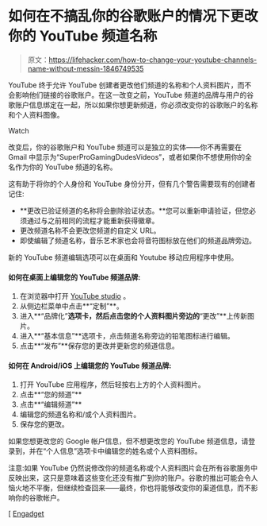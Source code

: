 # 如何在不搞乱你的谷歌账户的情况下更改你的 YouTube 频道名称

> 原文：<https://lifehacker.com/how-to-change-your-youtube-channels-name-without-messin-1846749535>

YouTube 终于允许 YouTube 创建者更改他们频道的名称和个人资料图片，而不会影响他们链接的谷歌账户。在这一改变之前，YouTube 频道的品牌与用户的谷歌账户信息绑定在一起，所以如果你想更新频道，你必须改变你的谷歌账户的名称和个人资料图像。

Watch

改变后，你的谷歌账户和 YouTube 频道可以是独立的实体——你不再需要在 Gmail 中显示为“SuperProGamingDudesVideos”，或者如果你不想使用你的全名作为你的 YouTube 频道的名称。

这有助于将你的个人身份和 YouTube 身份分开，但有几个警告需要现有的创建者记住:

*   **更改已验证频道的名称将会删除验证状态。**您可以重新申请验证，但您必须通过与之前相同的流程才能重新获得徽章。
*   更改频道名称不会更改您频道的自定义 URL。
*   即使编辑了频道名称，音乐艺术家也会将音符图标放在他们的频道品牌旁边。

新的 YouTube 频道编辑选项可以在桌面和 Youtube 移动应用程序中使用。

#### **如何在桌面上编辑您的 YouTube 频道品牌:**

1.  在浏览器中打开 [YouTube studio](https://studio.youtube.com/) 。
2.  从侧边栏菜单中点击**“定制”**。
3.  进入**“品牌化”**选项卡，然后点击您的个人资料图片旁边的**“更改”**上传新图片。
4.  进入**“基本信息”**选项卡，点击频道名称旁边的铅笔图标进行编辑。
5.  点击**“发布”**保存您的更改并更新您的频道信息。

#### **如何在 Android/iOS 上编辑您的 YouTube 频道品牌:**

1.  打开 YouTube 应用程序，然后轻按右上方的个人资料图片。
2.  点击**“您的频道”**
3.  点击**“编辑频道”**
4.  编辑您的频道名称和/或个人资料图片。
5.  保存您的更改。

如果您想更改您的 Google 帐户信息，但不想更改您的 YouTube 频道信息，请登录到，并在“个人信息”选项卡中编辑您的姓名或个人资料图标。

注意:如果 YouTube 仍然说修改你的频道名称或个人资料图片会在所有谷歌服务中反映出来，这只是意味着这些变化还没有推广到你的账户。谷歌的推出可能会令人恼火地不平衡，但继续检查回来——最终，你也将能够改变你的渠道信息，而不影响你的谷歌帐户。

[ [Engadget](https://www.engadget.com/youtube-creators-change-channel-name-profile-picture-google-account-180024546.html)